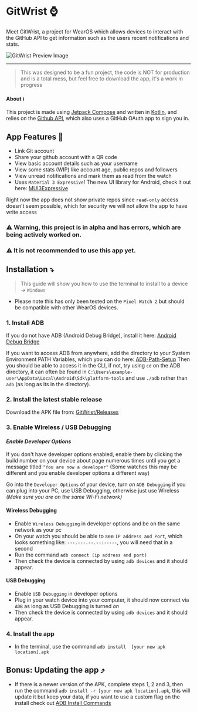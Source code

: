 
# GitWrist ⌚

Meet GitWrist, a project for WearOS which allows devices to interact with the GitHub API to get information such as the users recent notifications and stats.

![GitWrist Preview Image](https://i.ibb.co/fVL1wFkF/Git-Wrist-Icon.png)

---
> This was designed to be a fun project, the code is NOT for production and is a total mess, but feel free to download the app, it's a work in progress

#### About ℹ️
This project is made using [Jetpack Compose](https://developer.android.com/compose) and written in [Kotlin](https://kotlinlang.org/), and relies on the [Github API](https://docs.github.com/en/rest), which also uses a GitHub OAuth app to sign you in.

## App Features 🚀
* Link Git account
* Share your github account with a QR code
* View basic account details such as your username
* View some stats (WIP) like account age, public repos and followers
* View unread notifications and mark them as read from the watch
* Uses `Material 3 Expressive`! The new UI library for Android, check it out here: [MUI3Expressive](https://www.youtube.com/watch?v=n17dnMChX14)

Right now the app does not show private repos since `read-only` access doesn't seem possible, which for security we will not allow the app to have write access

### ⚠️ Warning, this project is in alpha and has errors, which are being actively worked on.
### ⚠️ It is not recommended to use this app yet.

## Installation ⤵️
> This guide will show you how to use the terminal to install to a device -> `Windows`

* Please note this has only been tested on the `Pixel Watch 2` but should be compatible with other WearOS devices.

### 1. Install ADB 
If you do not have ADB (Android Debug Bridge), install it here: [Android Debug Bridge](https://developer.android.com/tools/adb)

If you want to access ADB from anywhere, add the directory to your System Environment PATH Variables, which you can do here: [ADB-Path-Setup](https://theflutterist.medium.com/setting-up-adb-path-on-windows-android-tips-5b5cdaa9084b)
Then you should be able to access it in the CLI, if not, try using `cd` on the ADB directory, it can often be found in `C:\Users\example-user\AppData\Local\Android\Sdk\platform-tools` and use `./adb` rather than `adb` (as long as its in the directory).

### 2. Install the latest stable release
Download the APK file from: [GitWrist/Releases](https://github.com/DaytimeDev/GitWrist/releases)


### 3. Enable Wireless / USB Debugging
#### *Enable Developer Options*

If you don't have developer options enabled, enable them by clicking the build number on your device about page numerous times until you get a message titled `"You are now a developer"`
(Some watches this may be different and you enable developer options a different way)

Go into the `Developer Options` of your device, turn *on* `ADB Debugging`
if you can plug into your PC, use USB Debugging, otherwise just use Wireless *(Make sure you are on the same Wi-Fi network)*

#### Wireless Debugging
* Enable `Wireless Debugging` in developer options and be on the same network as your pc
* On your watch you should be able to see `IP address and Port`, which looks something like: `---.---.--.--:-----`, you will need that in a second
* Run the command `adb connect (ip address and port)`
* Then check the device is connected by using `adb devices` and it should appear.

#### USB Debugging
* Enable `USB Debugging` in developer options
* Plug in your watch device into your computer, it should now connect via `ADB` as long as USB Debugging is turned *on*
* Then check the device is connected by using `adb devices` and it should appear.

### 4. Install the app
* In the terminal, use the command `adb install  [your new apk location].apk`


## Bonus: Updating the app ⤴️
* If there is a newer version of the APK, complete steps 1, 2 and 3, then run the command `adb install -r [your new apk location].apk`, this will update it but keep your data, if you want to use a custom flag on the install check out [ADB Install Commands](https://adbshell.com/commands/adb-install)
